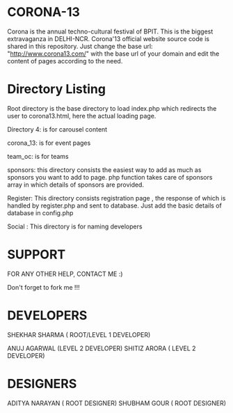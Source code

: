 CORONA-13
=========

Corona is the annual techno-cultural festival of BPIT. This is the biggest extravaganza in DELHI-NCR. Corona'13 official website source code is shared in this repository. Just change the base url: "http://www.corona13.com/" with the base url of your domain and edit the content of pages according to the need. 


Directory Listing
=============

Root directory is the base directory to load index.php which redirects the user to corona13.html, here the actual loading page. 

Directory 4: is for carousel content

corona_13: is for event pages

team_oc: is for teams

sponsors: this directory consists the easiest way to add as much as sponsors you want to add to page. php function takes care of sponsors array in which details of sponsors are provided.

Register: This directory consists registration page , the response of which is handled by register.php and sent to database. Just add the basic details of database in config.php

Social : This directory is for naming developers 



SUPPORT
=========
FOR ANY OTHER HELP, CONTACT ME :)

Don't forget to fork me !!!


DEVELOPERS
==========

SHEKHAR SHARMA ( ROOT/LEVEL 1 DEVELOPER)

ANUJ AGARWAL (LEVEL 2 DEVELOPER)
SHITIZ ARORA ( LEVEL 2 DEVELOPER)

DESIGNERS
=========

ADITYA NARAYAN ( ROOT DESIGNER)
SHUBHAM GOUR ( ROOT DESIGNER)
